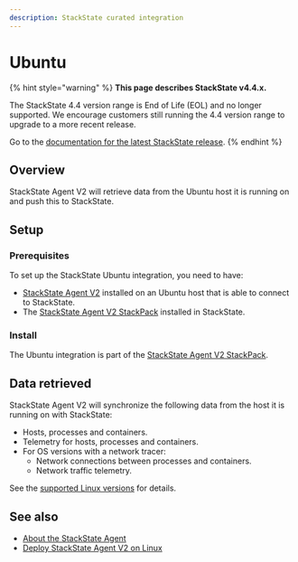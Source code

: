 ```yaml
---
description: StackState curated integration
---
```


# Ubuntu

{% hint style="warning" %}
**This page describes StackState v4.4.x.**

The StackState 4.4 version range is End of Life (EOL) and no longer supported. We encourage customers still running the 4.4 version range to upgrade to a more recent release.

Go to the [documentation for the latest StackState release](https://docs.stackstate.com/stackpacks/integrations/ubuntu).
{% endhint %}

## Overview

StackState Agent V2 will retrieve data from the Ubuntu host it is running on and push this to StackState.

## Setup

### Prerequisites

To set up the StackState Ubuntu integration, you need to have:

* [StackState Agent V2](../../setup/agent/linux.md) installed on an Ubuntu host that is able to connect to StackState.
* The [StackState Agent V2 StackPack](agent.md) installed in StackState.

### Install

The Ubuntu integration is part of the [StackState Agent V2 StackPack](agent.md).

## Data retrieved

StackState Agent V2 will synchronize the following data from the host it is running on with StackState:

* Hosts, processes and containers.
* Telemetry for hosts, processes and containers.
* For OS versions with a network tracer: 
  * Network connections between processes and containers.
  * Network traffic telemetry. 

See the [supported Linux versions](../../setup/agent/linux.md#supported-linux-versions) for details.

## See also

* [About the StackState Agent](../../setup/agent/about-stackstate-agent.md)
* [Deploy StackState Agent V2 on Linux](../../setup/agent/linux.md)

